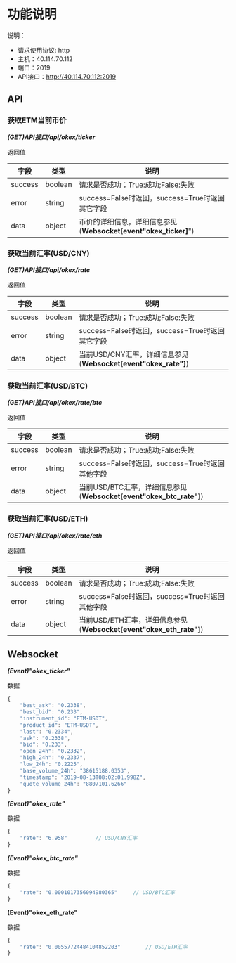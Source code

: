 # 功能说明

说明：

* 请求使用协议: http
* 主机：40.114.70.112
* 端口：2019
* API接口：http://40.114.70.112:2019	

## API

### 获取ETM当前币价

***(GET)API接口/api/okex/ticker***

返回值

| 字段    | 类型    | 说明                                                         |
| ------- | ------- | ------------------------------------------------------------ |
| success | boolean | 请求是否成功；True:成功;False:失败                           |
| error   | string  | success=False时返回，success=True时返回其它字段              |
| data    | object  | 币价的详细信息，详细信息参见(**Websocket[event"okex_ticker]**") |

### 获取当前汇率(USD/CNY)

***(GET)API接口/api/okex/rate***

返回值

| 字段    | 类型    | 说明                                                         |
| ------- | ------- | ------------------------------------------------------------ |
| success | boolean | 请求是否成功；True:成功;False:失败                           |
| error   | string  | success=False时返回，success=True时返回其它字段              |
| data    | object  | 当前USD/CNY汇率，详细信息参见(**Websocket[event"okex_rate"]**) |

### 获取当前汇率(USD/BTC)

***(GET)API接口/api/okex/rate/btc***

返回值

| 字段    | 类型    | 说明                                                         |
| ------- | ------- | ------------------------------------------------------------ |
| success | boolean | 请求是否成功；True:成功;False:失败                           |
| error   | string  | success=False时返回，success=True时返回其他字段              |
| data    | object  | 当前USD/BTC汇率，详细信息参见(**Websocket[event"okex_btc_rate"]**) |

### 获取当前汇率(USD/ETH)

***(GET)API接口/api/okex/rate/eth***

返回值

| 字段    | 类型    | 说明                                                         |
| ------- | ------- | ------------------------------------------------------------ |
| success | boolean | 请求是否成功；True:成功;False:失败                           |
| error   | string  | success=False时返回，success=True时返回其他字段              |
| data    | object  | 当前USD/ETH汇率，详细信息参见(**Websocket[event"okex_eth_rate"]**) |



## Websocket

***(Event)"okex_ticker"***

数据

```javascript
{
    "best_ask": "0.2338",
    "best_bid": "0.233",
    "instrument_id": "ETM-USDT",
    "product_id": "ETM-USDT",
    "last": "0.2334",														// 最新币价
    "ask": "0.2338",
    "bid": "0.233",
    "open_24h": "0.2332",
    "high_24h": "0.2337",
    "low_24h": "0.2225",
    "base_volume_24h": "38615188.0353",
    "timestamp": "2019-08-13T08:02:01.998Z",
    "quote_volume_24h": "8807101.6266"
}
```

***(Event)"okex_rate"***

数据

```javascript
{
    "rate": "6.958"			// USD/CNY汇率
}
```

***(Event)"okex_btc_rate"***

数据

```javascript
{
    "rate": "0.0001017356094980365"		// USD/BTC汇率
}
```

**(Event)"okex_eth_rate"**

数据

```javascript
{
    "rate": "0.00557724484104852203"		// USD/ETH汇率
}
```

